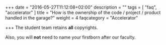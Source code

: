 +++
date = "2016-05-27T11:12:08+02:00"
description = ""
tags = [ "faq", "accelerator" ]
title = "How is the ownership of the code / project / product handled in the garage?"
weight = 4
faqcategory = "Accelerator"

+++
The student team retains **all** copyrights.

Also, you will **not** need to name your firstborn after our faculty.

